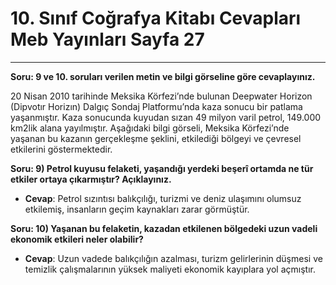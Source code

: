 # 10. Sınıf Coğrafya Kitabı Cevapları Meb Yayınları Sayfa 27

---

**Soru: 9 ve 10. soruları verilen metin ve bilgi görseline göre cevaplayınız.**

20 Nisan 2010 tarihinde Meksika Körfezi’nde bulunan Deepwater Horizon (Dipvotır Horizın) Dalgıç Sondaj Platformu’nda kaza sonucu bir patlama yaşanmıştır. Kaza sonucunda kuyudan sızan 49 milyon varil petrol, 149.000 km2lik alana yayılmıştır. Aşağıdaki bilgi görseli, Meksika Körfezi’nde yaşanan bu kazanın gerçekleşme şeklini, etkilediği bölgeyi ve çevresel etkilerini göstermektedir.

**Soru: 9) Petrol kuyusu felaketi, yaşandığı yerdeki beşerî ortamda ne tür etkiler ortaya çıkarmıştır? Açıklayınız.**

-   **Cevap**: Petrol sızıntısı balıkçılığı, turizmi ve deniz ulaşımını olumsuz etkilemiş, insanların geçim kaynakları zarar görmüştür.

**Soru: 10) Yaşanan bu felaketin, kazadan etkilenen bölgedeki uzun vadeli ekonomik etkileri neler olabilir?**

-   **Cevap**: Uzun vadede balıkçılığın azalması, turizm gelirlerinin düşmesi ve temizlik çalışmalarının yüksek maliyeti ekonomik kayıplara yol açmıştır.